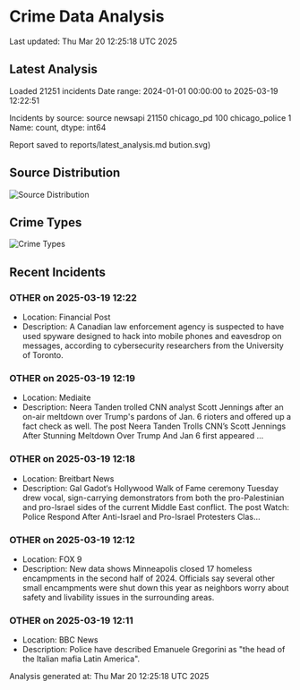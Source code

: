 # Crime Data Analysis
Last updated: Thu Mar 20 12:25:18 UTC 2025

## Latest Analysis

Loaded 21251 incidents
Date range: 2024-01-01 00:00:00 to 2025-03-19 12:22:51

Incidents by source:
source
newsapi           21150
chicago_pd          100
chicago_police        1
Name: count, dtype: int64

Report saved to reports/latest_analysis.md
bution.svg)

## Source Distribution
![Source Distribution](images/source_distribution.svg)

## Crime Types
![Crime Types](images/crime_types.svg)

## Recent Incidents

### OTHER on 2025-03-19 12:22
- Location: Financial Post
- Description: A Canadian law enforcement agency is suspected to have used spyware designed to hack into mobile phones and eavesdrop on messages, according to cybersecurity researchers from the University of Toronto.


### OTHER on 2025-03-19 12:19
- Location: Mediaite
- Description: Neera Tanden trolled CNN analyst Scott Jennings after an on-air meltdown over Trump's pardons of Jan. 6 rioters and offered up a fact check as well.
The post Neera Tanden Trolls CNN’s Scott Jennings After Stunning Meltdown Over Trump And Jan 6 first appeared …


### OTHER on 2025-03-19 12:18
- Location: Breitbart News
- Description: Gal Gadot‘s Hollywood Walk of Fame ceremony Tuesday drew vocal, sign-carrying demonstrators from both the pro-Palestinian and pro-Israel sides of the current Middle East conflict.
The post Watch: Police Respond After Anti-Israel and Pro-Israel Protesters Clas…


### OTHER on 2025-03-19 12:12
- Location: FOX 9
- Description: New data shows Minneapolis closed 17 homeless encampments in the second half of 2024. Officials say several other small encampments were shut down this year as neighbors worry about safety and livability issues in the surrounding areas.


### OTHER on 2025-03-19 12:11
- Location: BBC News
- Description: Police have described Emanuele Gregorini as  "the head of the Italian mafia Latin America".

Analysis generated at: Thu Mar 20 12:25:18 UTC 2025
